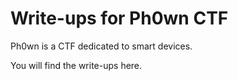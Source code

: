 # Write-ups for Ph0wn CTF

Ph0wn is a CTF dedicated to smart devices.

You will find the write-ups here.
